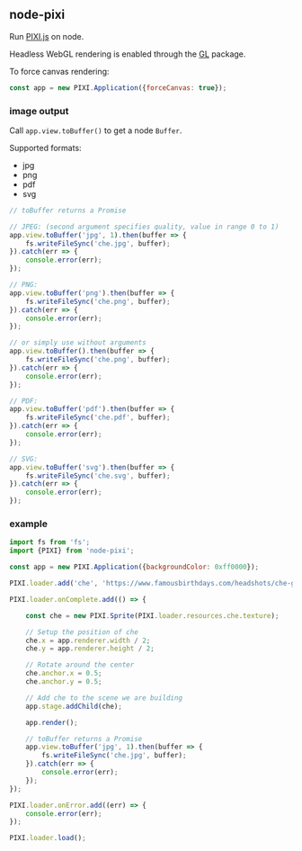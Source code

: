 ## node-pixi

Run [PIXI.js](https://github.com/pixijs/pixi.js/) on node.

Headless WebGL rendering is enabled through the [GL](https://www.npmjs.com/package/gl) package.

To force canvas rendering:

```javascript
const app = new PIXI.Application({forceCanvas: true});
```

### image output

Call ```app.view.toBuffer()``` to get a node ```Buffer```.

Supported formats:

-  jpg
-  png
-  pdf
-  svg

```javascript
// toBuffer returns a Promise

// JPEG: (second argument specifies quality, value in range 0 to 1)
app.view.toBuffer('jpg', 1).then(buffer => {
    fs.writeFileSync('che.jpg', buffer);
}).catch(err => {
    console.error(err);
});

// PNG:
app.view.toBuffer('png').then(buffer => {
    fs.writeFileSync('che.png', buffer);
}).catch(err => {
    console.error(err);
});

// or simply use without arguments
app.view.toBuffer().then(buffer => {
    fs.writeFileSync('che.png', buffer);
}).catch(err => {
    console.error(err);
});

// PDF:
app.view.toBuffer('pdf').then(buffer => {
    fs.writeFileSync('che.pdf', buffer);
}).catch(err => {
    console.error(err);
});

// SVG:
app.view.toBuffer('svg').then(buffer => {
    fs.writeFileSync('che.svg', buffer);
}).catch(err => {
    console.error(err);
});
```

### example

```javascript
import fs from 'fs';
import {PIXI} from 'node-pixi';

const app = new PIXI.Application({backgroundColor: 0xff0000});

PIXI.loader.add('che', 'https://www.famousbirthdays.com/headshots/che-guevara-1.jpg');

PIXI.loader.onComplete.add(() => {

    const che = new PIXI.Sprite(PIXI.loader.resources.che.texture);

    // Setup the position of che
    che.x = app.renderer.width / 2;
    che.y = app.renderer.height / 2;

    // Rotate around the center
    che.anchor.x = 0.5;
    che.anchor.y = 0.5;

    // Add che to the scene we are building
    app.stage.addChild(che);

    app.render();

    // toBuffer returns a Promise
    app.view.toBuffer('jpg', 1).then(buffer => {
        fs.writeFileSync('che.jpg', buffer);
    }).catch(err => {
        console.error(err);
    });
});

PIXI.loader.onError.add((err) => {
    console.error(err);
});

PIXI.loader.load();

```
